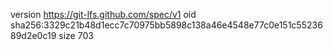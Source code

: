version https://git-lfs.github.com/spec/v1
oid sha256:3329c21b48d1ecc7c70975bb5898c138a46e4548e77c0e151c5523689d2e0c19
size 703
